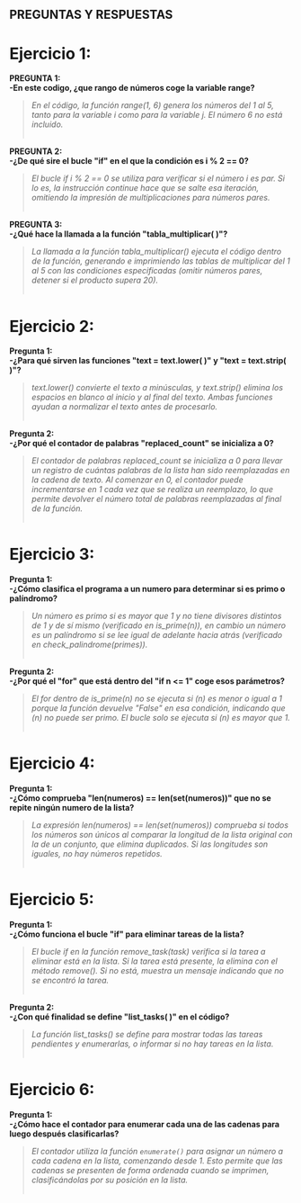 ## PREGUNTAS Y RESPUESTAS

# Ejercicio 1:<br>

**PREGUNTA 1:** <br>
  **-En este codigo, ¿que rango de números coge la variable range?<br>**
  > *En el código, la función range(1, 6) genera los números del 1 al 5, tanto para la   variable i como para la variable j. El número 6 no está incluido.*<br><br>


  **PREGUNTA 2: <br>
  -¿De qué sire el bucle "if" en el que la condición es i % 2 == 0?<br>**
  > *El bucle if i % 2 == 0 se utiliza para verificar si el número i es par. Si lo es, la instrucción continue hace que se salte esa iteración, omitiendo la impresión de multiplicaciones para números pares.*<br><br>

  **PREGUNTA 3: <br>
  -¿Qué hace la llamada a la función "tabla_multiplicar( )"? <br>**
  >*La llamada a la función tabla_multiplicar() ejecuta el código dentro de la función, generando e imprimiendo las tablas de multiplicar del 1 al 5 con las condiciones especificadas (omitir números pares, detener si el producto supera 20).*<br><br>  

 # Ejercicio 2:<br>
**Pregunta 1: <br>
-¿Para qué sirven las funciones "text = text.lower( )" y "text = text.strip( )"?<br>**
> *text.lower() convierte el texto a minúsculas, y text.strip() elimina los espacios en blanco al inicio y al final del texto. Ambas funciones ayudan a normalizar el texto antes de procesarlo.*<br><br>

**Pregunta 2: <br>
-¿Por qué el contador de palabras "replaced_count" se inicializa a 0?** <br>
> *El contador de palabras replaced_count se inicializa a 0 para llevar un registro de cuántas palabras de la lista han sido reemplazadas en la cadena de texto. Al comenzar en 0, el contador puede incrementarse en 1 cada vez que se realiza un reemplazo, lo que permite devolver el número total de palabras reemplazadas al final de la función.*<br><br>

 # Ejercicio 3:<br>
**Pregunta 1: <br>
-¿Cómo clasifica el programa a un numero para determinar si es primo o palíndromo? <br>**
> *Un número es primo si es mayor que 1 y no tiene divisores distintos de 1 y de sí mismo (verificado en is_prime(n)), en cambio un número es un palíndromo si se lee igual de adelante hacia atrás (verificado en check_palindrome(primes)).*<br><br>

**Pregunta 2: <br>
-¿Por qué el "for" que está dentro del "if n <= 1" coge esos parámetros?<br>**
> *El for dentro de is_prime(n) no se ejecuta si \(n\) es menor o igual a 1 porque la función devuelve "False" en esa condición, indicando que \(n\) no puede ser primo. El bucle solo se ejecuta si \(n\) es mayor que 1.*<br><br>

 # Ejercicio 4:<br>
**Pregunta 1: <br>
-¿Cómo comprueba "len(numeros) == len(set(numeros))" que no se repite ningún numero de la lista?<br>**
> *La expresión len(numeros) == len(set(numeros)) comprueba si todos los números son únicos al comparar la longitud de la lista original con la de un conjunto, que elimina duplicados. Si las longitudes son iguales, no hay números repetidos.*<br><br>

 # Ejercicio 5:<br>
**Pregunta 1: <br>
-¿Cómo funciona el bucle "if" para eliminar tareas de la lista?<br>**
> *El bucle if en la función remove_task(task) verifica si la tarea a eliminar está en la lista. Si la tarea está presente, la elimina con el método remove(). Si no está, muestra un mensaje indicando que no se encontró la tarea.*<br><br>

**Pregunta 2: <br>
-¿Con qué finalidad se define "list_tasks( )" en el código?<br>**
> *La función list_tasks() se define para mostrar todas las tareas pendientes y enumerarlas, o informar si no hay tareas en la lista.*<br><br>

 # Ejercicio 6:<br>
**Pregunta 1: <br>
-¿Cómo hace el contador para enumerar cada una de las cadenas para luego después clasificarlas?<br>**
> *El contador utiliza la función `enumerate()` para asignar un número a cada cadena en la lista, comenzando desde 1. Esto permite que las cadenas se presenten de forma ordenada cuando se imprimen, clasificándolas por su posición en la lista.*<br><br>

